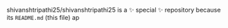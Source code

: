 
shivanshtripathi25/shivanshtripathi25 is a ✨ special ✨ repository because its `README.md` (this file) ap
